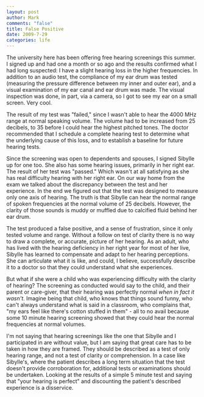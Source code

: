 ```yaml
--- 
layout: post
author: Mark
comments: "false"
title: False Positive
date: 2009-7-29
categories: life
---
```

The university here has been offering free hearing screenings this summer. I signed up and had one a month or so ago and the results confirmed what I had long suspected: I have a slight hearing loss in the higher frequencies. In addition to an audio test, the compliance of my ear drum was tested (measuring the pressure difference between my inner and outer ear), and a visual examination of my ear canal and ear drum was made. The visual inspection was done, in part, via a camera, so I got to see my ear on a small screen. Very cool.

The result of my test was "failed," since I wasn't able to hear the 4000 MHz range at normal speaking volume. The volume had to be increased from 25 decibels, to 35 before I could hear the highest pitched tones. The doctor recommended that I schedule a complete hearing test to determine what the underlying cause of this loss, and to establish a baseline for future hearing tests.

Since the screening was open to dependents and spouses, I signed Sibylle up for one too. She also has some hearing issues, primarily in her right ear. The result of her test was "passed." Which wasn't at all satisfying as she has real difficulty hearing with her right ear. On our way home from the exam we talked about the discrepancy between the test and her experience. In the end we figured out that the test was designed to measure only one axis of hearing. The truth is that Sibylle can hear the normal range of spoken frequencies at the normal volume of 25 decibels. However, the clarity of those sounds is muddy or muffled due to calcified fluid behind her ear drum.

The test produced a false positive, and a sense of frustration, since it only tested volume and range. Without a follow on test of clarity there is no way to draw a complete, or accurate, picture of her hearing. As an adult, who has lived with the hearing deficiency in her right year for most of her live, Sibylle has learned to compensate and adapt to her hearing perceptions. She can articulate what it is like, and could, I believe, successfully describe it to a doctor so that they could understand what she experiences.

But what if she were a child who was experiencing difficulty with the clarity of hearing? The screening as conducted would say to the child, and their parent or care-giver, that their hearing was perfectly normal <em>when in fact it wasn't</em>. Imagine being that child, who knows that things sound funny, who can't always understand what is said in a classroom, who complains that, "my ears feel like there's cotton stuffed in them" - all to no avail because some 10 minute hearing screening showed that they could hear the normal frequencies at normal volumes.

I'm not saying that hearing screenings like the one that Sibylle and I participated in are without value, but I am saying that great care has to be taken in how they are framed. They should be described as a test of only hearing range, and not a test of clarity or comprehension. In a case like Sibylle's, where the patient describes a long term situation that the test doesn't provide corroboration for, additional tests or examinations should be undertaken. Looking at the results of a simple 5 minute test and saying that "your hearing is perfect" and discounting the patient's described experience is a disservice.
